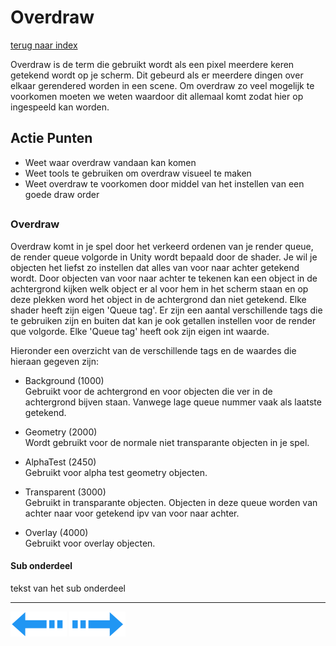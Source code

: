 # Overdraw
[terug naar index](/Index.md#graphics)  

Overdraw is de term die gebruikt wordt als een pixel meerdere keren getekend wordt op je scherm. Dit gebeurd als er meerdere dingen over elkaar 
gerendered worden in een scene. Om overdraw zo veel mogelijk te voorkomen moeten we weten waardoor dit allemaal komt zodat hier op ingespeeld 
kan worden.  

## Actie Punten
* Weet waar overdraw vandaan kan komen
* Weet tools te gebruiken om overdraw visueel te maken
* Weet overdraw te voorkomen door middel van het instellen van een goede draw order

##  

### Overdraw 

Overdraw komt in je spel door het verkeerd ordenen van je render queue, de render queue volgorde in Unity wordt bepaald door de shader. Je wil 
je objecten het liefst zo instellen dat alles van voor naar achter getekend wordt. Door objecten van voor naar achter te tekenen kan een object 
in de achtergrond kijken welk object er al voor hem in het scherm staan en op deze plekken word het object in de achtergrond dan niet getekend. 
Elke shader heeft zijn eigen 'Queue tag'. Er zijn een aantal verschillende tags die te gebruiken zijn en buiten dat kan je ook getallen instellen 
voor de render que volgorde. Elke 'Queue tag' heeft ook zijn eigen int waarde.  

Hieronder een overzicht van de verschillende tags en de waardes die hieraan gegeven zijn:  

* Background (1000)  
Gebruikt voor de achtergrond en voor objecten die ver in de achtergrond bijven staan. Vanwege lage queue nummer vaak als laatste getekend.  

* Geometry (2000)  
Wordt gebruikt voor de normale niet transparante objecten in je spel.  

* AlphaTest (2450)  
Gebruikt voor alpha test geometry objecten.  

* Transparent (3000)  
Gebruikt in transparante objecten. Objecten in deze queue worden van achter naar voor getekend ipv van voor naar achter.  

* Overlay (4000)  
Gebruikt voor overlay objecten. 

#### Sub onderdeel

tekst van het sub onderdeel


---
[![Last Page](/Afbeeldingen/Arrow_back_small.png)](/Graphics/ShadersPostProcessing.md) [![Next Page](/Afbeeldingen/Arrow_next_small.png)](/Graphics/Polycount.md)